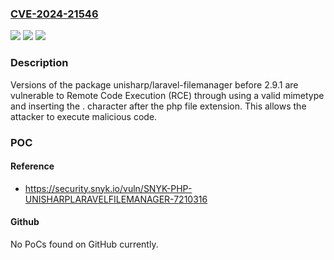 ### [CVE-2024-21546](https://cve.mitre.org/cgi-bin/cvename.cgi?name=CVE-2024-21546)
![](https://img.shields.io/static/v1?label=Product&message=unisharp%2Flaravel-filemanager&color=blue)
![](https://img.shields.io/static/v1?label=Version&message=0%3C%202.9.1%20&color=brighgreen)
![](https://img.shields.io/static/v1?label=Vulnerability&message=Remote%20Code%20Execution%20(RCE)&color=brighgreen)

### Description

Versions of the package unisharp/laravel-filemanager before 2.9.1 are vulnerable to Remote Code Execution (RCE) through using a valid mimetype and inserting the . character after the php file extension. This allows the attacker to execute malicious code.

### POC

#### Reference
- https://security.snyk.io/vuln/SNYK-PHP-UNISHARPLARAVELFILEMANAGER-7210316

#### Github
No PoCs found on GitHub currently.

